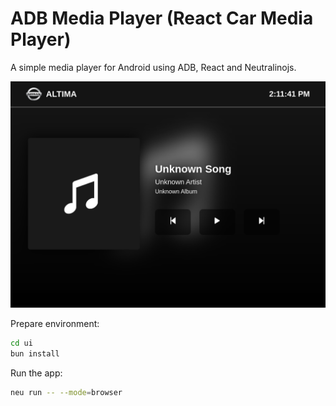# ADB Media Player (React Car Media Player)
A simple media player for Android using ADB, React and Neutralinojs.

![media-player-preview](img/media-player.png)

Prepare environment:
```bash
cd ui
bun install
```
Run the app:
```bash
neu run -- --mode=browser 
```
